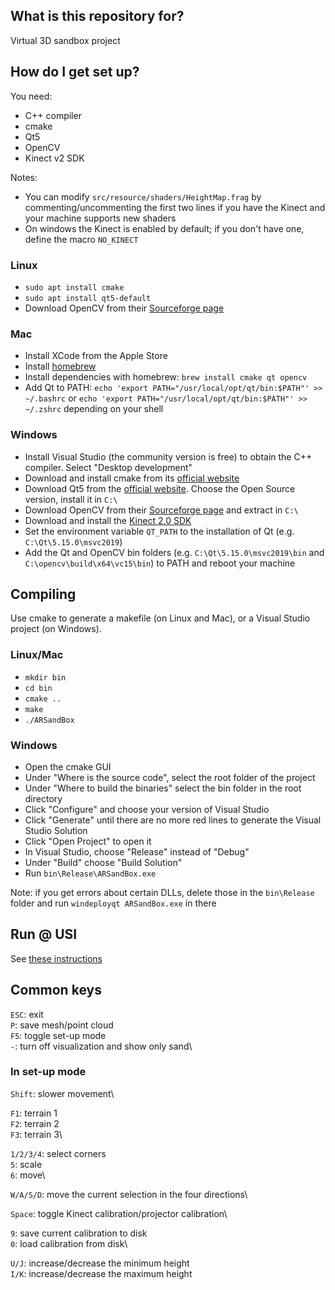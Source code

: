## What is this repository for?
Virtual 3D sandbox project


## How do I get set up?
You need:

* C++ compiler
* cmake
* Qt5
* OpenCV
* Kinect v2 SDK

Notes:
* You can modify `src/resource/shaders/HeightMap.frag` by commenting/uncommenting the first two lines if you have the Kinect and your machine supports new shaders
* On windows the Kinect is enabled by default; if you don't have one, define the macro `NO_KINECT`


### Linux
* `sudo apt install cmake`
* `sudo apt install qt5-default`
* Download OpenCV from their [Sourceforge page](https://sourceforge.net/projects/opencvlibrary/)

### Mac
* Install XCode from the Apple Store
* Install [homebrew](https://brew.sh/)
* Install dependencies with homebrew: `brew install cmake qt opencv`
* Add Qt to PATH: `echo 'export PATH="/usr/local/opt/qt/bin:$PATH"' >> ~/.bashrc` or `echo 'export PATH="/usr/local/opt/qt/bin:$PATH"' >> ~/.zshrc` depending on your shell
 
### Windows
* Install Visual Studio (the community version is free) to obtain the C++ compiler. Select "Desktop development"
* Download and install cmake from its [official website](https://cmake.org/download/)
* Download Qt5 from the [official website](https://www.qt.io/download/). Choose the Open Source version, install it in `C:\`
* Download OpenCV from their [Sourceforge page](https://sourceforge.net/projects/opencvlibrary/) and extract in `C:\`
* Download and install the [Kinect 2.0 SDK](https://www.microsoft.com/en-us/download/details.aspx?id=44561)
* Set the environment variable `QT_PATH` to the installation of Qt (e.g. `C:\Qt\5.15.0\msvc2019`)
* Add the Qt and OpenCV bin folders (e.g. `C:\Qt\5.15.0\msvc2019\bin` and `C:\opencv\build\x64\vc15\bin`) to PATH and reboot your machine


## Compiling
Use cmake to generate a makefile (on Linux and Mac), or a Visual Studio project (on Windows).

### Linux/Mac
* `mkdir bin`
* `cd bin`
* `cmake ..`
* `make`
* `./ARSandBox`

### Windows
* Open the cmake GUI
* Under "Where is the source code", select the root folder of the project
* Under "Where to build the binaries" select the bin folder in the root directory
* Click "Configure" and choose your version of Visual Studio
* Click "Generate" until there are no more red lines to generate the Visual Studio Solution
* Click "Open Project" to open it
* In Visual Studio, choose "Release" instead of "Debug"
* Under "Build" choose "Build Solution"
* Run `bin\Release\ARSandBox.exe`

Note: if you get errors about certain DLLs, delete those in the `bin\Release` folder and
run `windeployqt ARSandBox.exe` in there


## Run @ USI
See [these instructions](https://github.com/USI-Showroom/ARSandBox/blob/master/docs/ARSandBox_Manual_ITA.pdf)


## Common keys
`ESC`:         exit\
`P`:           save mesh/point cloud\
`F5`:          toggle set-up mode\
`-`:           turn off visualization and show only sand\

  
### In set-up mode
`Shift`:       slower movement\

`F1`:          terrain 1\
`F2`:          terrain 2\
`F3`:          terrain 3\

`1/2/3/4`:     select corners\
`5`:           scale\
`6`:           move\

`W/A/S/D`:     move the current selection in the four directions\

`Space`:       toggle Kinect calibration/projector calibration\

`9`:           save current calibration to disk\
`0`:           load calibration from disk\

`U/J`:         increase/decrease the minimum height\
`I/K`:         increase/decrease the maximum height
